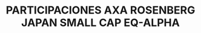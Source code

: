 ---
layout: asset
title: PARTICIPACIONES AXA ROSENBERG JAPAN SMALL CAP EQ-ALPHA
isin: IE0008366696
---